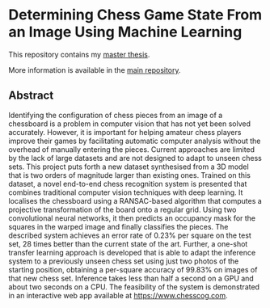 # Determining Chess Game State From an Image Using Machine Learning

This repository contains my [master thesis](report.pdf).

More information is available in the [main repository](https://github.com/georgw777/chesscog).


## Abstract
Identifying the configuration of chess pieces from an image of a chessboard is a problem in computer vision that has not yet been solved accurately.
However, it is important for helping amateur chess players improve their games by facilitating automatic computer analysis without the overhead of manually entering the pieces.
Current approaches are limited by the lack of large datasets and are not designed to adapt to unseen chess sets.
This project puts forth a new dataset synthesised from a 3D model that is two orders of magnitude larger than existing ones.
Trained on this dataset, a novel end-to-end chess recognition system is presented that combines traditional computer vision techniques with deep learning.
It localises the chessboard using a RANSAC-based algorithm that computes a projective transformation of the board onto a regular grid.
Using two convolutional neural networks, it then predicts an occupancy mask for the squares in the warped image and finally classifies the pieces.
The described system achieves an error rate of 0.23% per square on the test set, 28 times better than the current state of the art.
Further, a one-shot transfer learning approach is developed that is able to adapt the inference system to a previously unseen chess set using just two photos of the starting position, obtaining a per-square accuracy of 99.83% on images of that new chess set.
Inference takes less than half a second on a GPU and about two seconds on a CPU.
The feasibility of the system is demonstrated in an interactive web app available at https://www.chesscog.com.
